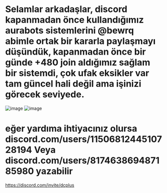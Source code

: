 # Selamlar arkadaşlar, discord kapanmadan önce kullandığımız aurabots sistemlerini @bewrq abimle ortak bir kararla paylaşmayı düşündük, kapanmadan önce bir günde +480 join aldığımız sağlam bir sistemdi, çok ufak eksikler var tam güncel hali değil ama işinizi görecek seviyede.

![image](https://github.com/user-attachments/assets/0a641804-e42f-4474-a8c3-02e3994d205d)
![image](https://github.com/user-attachments/assets/73010aee-cc5f-4e1a-a6aa-c2bf2df507ac)

# eğer yardıma ihtiyacınız olursa discord.com/users/1150681244510728194 Veya discord.com/users/817463869487185980 yazabilir 
https://discord.com/invite/dcplus

